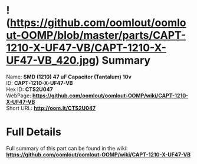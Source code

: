 
!(https://github.com/oomlout/oomlout-OOMP/blob/master/parts/CAPT-1210-X-UF47-VB/CAPT-1210-X-UF47-VB_420.jpg)
Summary
=================
  
Name: __SMD (1210) 47 uF Capacitor (Tantalum) 10v__    
ID: __CAPT-1210-X-UF47-VB__   
Hex ID: __CTS2U047__   
WebPage: __https://github.com/oomlout/oomlout-OOMP/wiki/CAPT-1210-X-UF47-VB__   
Short URL: __http://oom.lt/CTS2U047__   

Full Details
==========================
Full summary of this part can be found in the wiki:   
__https://github.com/oomlout/oomlout-OOMP/wiki/CAPT-1210-X-UF47-VB__    

